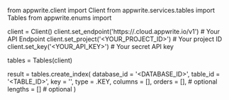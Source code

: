 from appwrite.client import Client
from appwrite.services.tables import Tables
from appwrite.enums import 

client = Client()
client.set_endpoint('https://<REGION>.cloud.appwrite.io/v1') # Your API Endpoint
client.set_project('<YOUR_PROJECT_ID>') # Your project ID
client.set_key('<YOUR_API_KEY>') # Your secret API key

tables = Tables(client)

result = tables.create_index(
    database_id = '<DATABASE_ID>',
    table_id = '<TABLE_ID>',
    key = '',
    type = .KEY,
    columns = [],
    orders = [], # optional
    lengths = [] # optional
)
